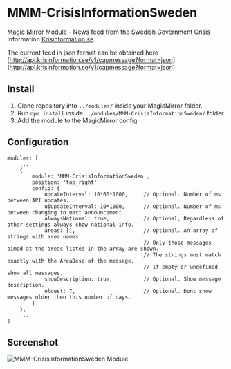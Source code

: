 # MMM-CrisisInformationSweden
[Magic Mirror](https://magicmirror.builders/) Module - News feed from the Swedish Government Crisis Information 
[Krisinformation.se](https://www.krisinformation.se/engelska).

The current feed in json format can be obtained here [http://api.krisinformation.se/v1/capmessage?format=json](http://api.krisinformation.se/v1/capmessage?format=json)


## Install
1. Clone repository into ``../modules/`` inside your MagicMirror folder.
2. Run ``npm install`` inside ``../modules/MMM-CrisisInformationSweden/`` folder
4. Add the module to the MagicMirror config

## Configuration
```
modules: [
    ...
    {
        module: 'MMM-CrisisInformationSweden',
        position: 'top_right'
        config: {
            updateInterval: 10*60*1000,     // Optional. Number of ms between API updates.
            uiUpdateInterval: 10*1000,      // Optional. Number of ms between changing to next announcement.
            alwaysNational: true,           // Optional, Regardless of other settings always show national info.
            areas: [],                      // Optional. An array of strings with area names. 
                                            // Only those messages aimed at the areas listed in the array are shown. 
                                            // The strings must match exactly with the AreaDesc of the message.
                                            // If empty or undefined show all messages.
            showDescription: true,          // Optional. Show message description.
            oldest: 7,                      // Optional. Dont show messages older then this number of days.
        }
    },
    ...
]
```


## Screenshot

![MMM-CrisisInformationSweden Module](https://github.com/boghammar/MMM-CrisisInformationSweden/blob/master/docs/ScreenShot2.PNG)
